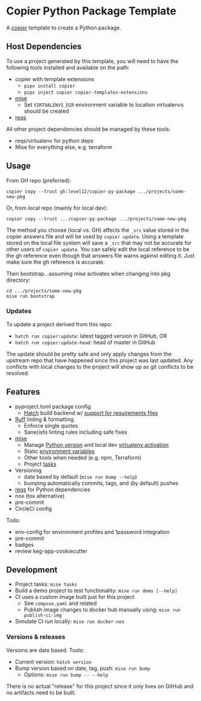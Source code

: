 # Copier Python Package Template

A [copier](https://copier.readthedocs.io/en/stable/) template to create a Python package.


## Host Dependencies

To use a project generated by this template, you will need to have the following tools installed and
available on the path:

- copier with template extensions
  - `pipx install copier`
  - `pipx inject copier copier-templates-extensions`
- [mise](https://mise.jdx.dev/)
  - Set `VIRTUALENVS_DIR` environment variable to location virtualenvs should be created
- [reqs](https://github.com/level12/reqs)

All other project dependencies should be managed by these tools:

- reqs/virtualenv for python deps
- Mise for everything else, e.g. terraform


## Usage

From GH repo (preferred):
```
copier copy --trust gh:level12/copier-py-package .../projects/some-new-pkg
```

Or, from local repo (mainly for local dev):
```
copier copy --trust .../copier-py-package .../projects/some-new-pkg
```

The method you choose (local vs. GH) affects the `_src` value stored in the copier answers file and
will be used by `copier update`.  Using a template stored on the local file system will save a
`_src` that may not be accurate for other users of `copier update`.  You can safely edit the local
reference to be the gh reference even though that answers file warns against editing it. Just make
sure the gh reference is accurate.

Then bootstrap...assuming mise activates when changing into pkg directory:

```
cd .../projects/some-new-pkg
mise run bootstrap
```

### Updates

To update a project derived from this repo:

* `hatch run copier:update`: latest tagged version in GitHub, OR
* `hatch run copier:update-head`: head of master in GitHub

The update should be pretty safe and only apply changes from the upstream repo that have happened
since this project was last updated.  Any conflicts with local changes to the project will show up
as git conflicts to be resolved.

## Features

- pyproject.toml package config
    - [Hatch](https://hatch.pypa.io/latest/) build backend w/ [support for requirements files](https://github.com/repo-helper/hatch-requirements-txt)
- [Ruff](https://docs.astral.sh/ruff/) linting & formatting
  - Enforce single quotes
  - Sane(ish) linting rules including safe fixes
- [mise](https://mise.jdx.dev/)
    - Manage [Python version](https://mise.jdx.dev/lang/python.html) and local dev
      [virtualenv activation](https://mise.jdx.dev/lang/python.html#automatic-virtualenv-activation)
    - Static [environment variables](https://mise.jdx.dev/environments.html)
    - Other tools when needed (e.g. npm, Terraform)
    - Project [tasks](https://mise.jdx.dev/tasks/)
- Versioning
  - date based by default (`mise run bump --help`)
  - bumping automatically commits, tags, and (by default) pushes
- [reqs](https://github.com/level12/reqs) for Python dependencies
- nox (tox alternative)
- pre-commit
- CircleCi config

Todo:

- env-config for environment profiles and 1password integration
- pre-commit
- badges
- review keg-app-cookiecutter

## Development

* Project tasks: `mise tasks`
* Build a demo project to test functionality: `mise run demo [--help]`
* CI uses a custom image built just for this project
  - See `compose.yaml` and related
  - Publish image changes to docker hub manually using: `mise run publish-ci-img`
* Simulate CI run locally: `mise run docker-nox`

### Versions & releases

Versions are date based.  Tools:

- Current version: `hatch version`
- Bump version based on date, tag, push: `mise run bump`
   - Options: `mise run bump -- --help`

There is no actual "release" for this project since it only lives on GitHub and no artifacts need
to be built.
